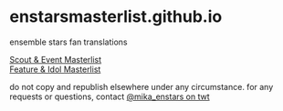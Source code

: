 # enstarsmasterlist.github.io
ensemble stars fan translations

<a href="https://enstarsmasterlist.github.io/scoutevent">Scout & Event Masterlist</a><br>
<a href="https://enstarsmasterlist.github.io/featureidol">Feature & Idol Masterlist</a>

do not copy and republish elsewhere under any circumstance.
for any requests or questions, contact <a href="https://x.com/mika_enstars">@mika_enstars on twt</a>
